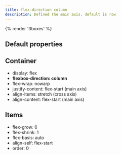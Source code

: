 ```yaml
---
title: flex-direction column
description: Defined the main axis, default is row
---
```

{% render '3boxes' %}

## Default properties

## Container
- display: flex
- **flexbox-direction: column**
- flex-wrap: nowarp
- justify-content: flex-start (main axis)
- align-items: stretch (cross axis)
- align-content: flex-start (main axis)

## Items
- flex-grow: 0
- flex-shrink: 1
- flex-basis: auto
- align-self: flex-start
- order: 0